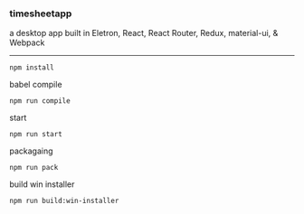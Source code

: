 ### timesheetapp
a desktop app built in Eletron, React, React Router, Redux, material-ui, &amp; Webpack

--- 

```
npm install
```

babel compile

```
npm run compile
```

start 

```
npm run start
```

packagaing

```
npm run pack
```

build win installer

```
npm run build:win-installer
```
